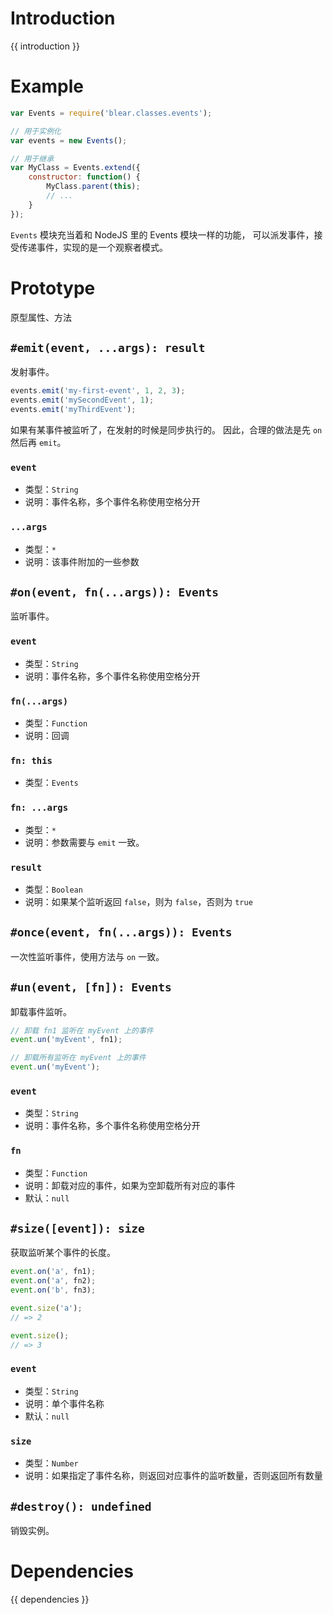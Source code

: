 # Introduction
{{ introduction }}





# Example
```js
var Events = require('blear.classes.events');

// 用于实例化
var events = new Events();

// 用于继承
var MyClass = Events.extend({
    constructor: function() {
        MyClass.parent(this);
        // ...
    }
});
```

`Events` 模块充当着和 NodeJS 里的 Events 模块一样的功能，
可以派发事件，接受传递事件，实现的是一个观察者模式。



# Prototype
原型属性、方法

## `#emit(event, ...args): result`
发射事件。

```js
events.emit('my-first-event', 1, 2, 3);
events.emit('mySecondEvent', 1);
events.emit('myThirdEvent');
```

如果有某事件被监听了，在发射的时候是同步执行的。
因此，合理的做法是先 `on` 然后再 `emit`。

### `event`
- 类型：`String`
- 说明：事件名称，多个事件名称使用空格分开

### `...args`
- 类型：`*`
- 说明：该事件附加的一些参数

## `#on(event, fn(...args)): Events`
监听事件。

### `event`
- 类型：`String`
- 说明：事件名称，多个事件名称使用空格分开

### `fn(...args)`
- 类型：`Function`
- 说明：回调

### `fn: this`
- 类型：`Events`

### `fn: ...args`
- 类型：`*`
- 说明：参数需要与 `emit` 一致。

### `result`
- 类型：`Boolean`
- 说明：如果某个监听返回 `false`，则为 `false`，否则为 `true`


## `#once(event, fn(...args)): Events`
一次性监听事件，使用方法与 `on` 一致。


## `#un(event, [fn]): Events`
卸载事件监听。
```js
// 卸载 fn1 监听在 myEvent 上的事件
event.un('myEvent', fn1);

// 卸载所有监听在 myEvent 上的事件
event.un('myEvent');
```

### `event`
- 类型：`String`
- 说明：事件名称，多个事件名称使用空格分开

### `fn`
- 类型：`Function`
- 说明：卸载对应的事件，如果为空卸载所有对应的事件
- 默认：`null`

## `#size([event]): size`
获取监听某个事件的长度。
```js
event.on('a', fn1);
event.on('a', fn2);
event.on('b', fn3);

event.size('a');
// => 2

event.size();
// => 3
```

### `event`
- 类型：`String`
- 说明：单个事件名称
- 默认：`null`

### `size`
- 类型：`Number`
- 说明：如果指定了事件名称，则返回对应事件的监听数量，否则返回所有数量


## `#destroy(): undefined`
销毁实例。












# Dependencies
{{ dependencies }}








